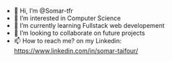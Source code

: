 - 👋 Hi, I’m @Somar-tfr
- 👀 I’m interested in Computer Science
- 🌱 I’m currently learning Fullstack web developement
- 💞️ I’m looking to collaborate on future projects
- 📫 How to reach me? on my Linkedin: https://www.linkedin.com/in/somar-taifour/

<!---
Somar-tfr/Somar-tfr is a ✨ special ✨ repository because its `README.md` (this file) appears on your GitHub profile.
You can click the Preview link to take a look at your changes.
--->
